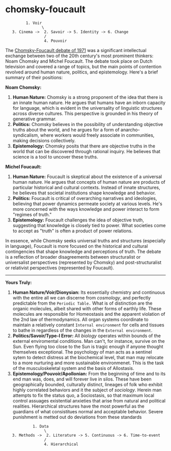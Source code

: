 # chomsky-foucault

```
         1. Voir
                \
   3. Cinema ->  2. Savoir -> 5. Identity -> 6. Change
                 /
                 4. Pouvoir
```

The [Chomsky-Foucault debate of 1971](https://www.youtube.com/watch?v=xpVQ3l5P0A4) was a significant intellectual exchange between two of the 20th century's most prominent thinkers: Noam Chomsky and Michel Foucault. The debate took place on Dutch television and covered a range of topics, but the main points of contention revolved around human nature, politics, and epistemology. Here's a brief summary of their positions:

**Noam Chomsky:**
1. **Human Nature:** Chomsky is a strong proponent of the idea that there is an innate human nature. He argues that humans have an inborn capacity for language, which is evident in the universality of linguistic structures across diverse cultures. This perspective is grounded in his theory of generative grammar.
2. **Politics:** Chomsky believes in the possibility of understanding objective truths about the world, and he argues for a form of anarcho-syndicalism, where workers would freely associate in communities, making decisions collectively.
3. **Epistemology:** Chomsky posits that there are objective truths in the world that can be discovered through rational inquiry. He believes that science is a tool to uncover these truths.

**Michel Foucault:**
1. **Human Nature:** Foucault is skeptical about the existence of a universal human nature. He argues that concepts of human nature are products of particular historical and cultural contexts. Instead of innate structures, he believes that societal institutions shape knowledge and behavior.
2. **Politics:** Foucault is critical of overarching narratives and ideologies, believing that power dynamics permeate society at various levels. He's more concerned with the ways knowledge and power interact to form "regimes of truth."
3. **Epistemology:** Foucault challenges the idea of objective truth, suggesting that knowledge is closely tied to power. What societies come to accept as "truth" is often a product of power relations.

In essence, while Chomsky seeks universal truths and structures (especially in language), Foucault is more focused on the historical and cultural contingencies that shape knowledge and perceptions of truth. The debate is a reflection of broader disagreements between structuralist or universalist perspectives (represented by Chomsky) and post-structuralist or relativist perspectives (represented by Foucault).

---

**Yours Truly:**
1. **Human Nature/Voir/Dionysian:** Its essentially chemistry and continuous with the entire all we can discerne from *cosmology*, and perfectly predictable from the `Periodic Table.` What is of distinction are the organic molecules, albeit shared with other forms of earthly life. These molecules are responsible for Homeostasis and the apparent violation of the 2nd law of thermodynamics. All organ systems coordinate to maintain a relatively constant `Internal environment` for cells and tissues to bathe in regardless of the changes in the `External environment`. 
2. **Politics/Savoir/Type-I Error:** All *biology* operates within bounds of the external enviromental conditions. Man can't, for instance, survive on the Sun. Even flying too close to the Sun is tragic enough if anyone thought themselves exceptional. The psychology of man acts as a sentinel sytem to detect distress at the biochemical level, that man may relocate to a more nurturing and more sustainable environmenet. This is the task of the musculoskeletal system and the basis of Allostasis.
3. **Epistemology/Pouvoir/Apollonian:** From the beginning of time and to its end man was, does, and will forever live in silos. These have been geographically bounded, culturally distinct, lineages of folk who exhibit highly correlated behaviors and it the subject of *sociology*. Herein man attempts to fix the status quo, a Sociostasis, so that maximum local control assuages existential anxieties that arise from natural and political realities. Hierarchical structures have the most powerful as the guardians of what consistitues normal and acceptable behavior. Severe punishment is metted out do deviations from these standards

```
            1. Data
                 \
   3. Methods ->  2. Literature -> 5. Continuous -> 6. Time-to-event
                 /
                 4. Hierarchical
```

